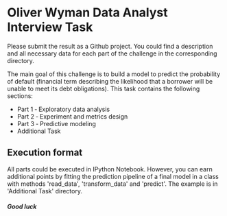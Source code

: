 # Oliver Wyman Data Analyst Interview Task
Please submit the result as a Github project. You could find a description and all necessary data for each part of the challenge in the corresponding directory.

The main goal of this challenge is to build a model to predict the probability of default (financial term describing the likelihood that a borrower will be unable to meet its debt obligations). This task contains the following sections:
* Part 1 ‐ Exploratory data analysis
* Part 2 ‐ Experiment and metrics design
* Part 3 ‐ Predictive modeling
* Additional Task

## Execution format
All parts could be executed in IPython Notebook. However, you can earn additional points by fitting the prediction pipeline of a final model in a class with methods 'read_data', 'transform_data' and 'predict'. The example is in 'Additional Task' directory.

##### Good luck